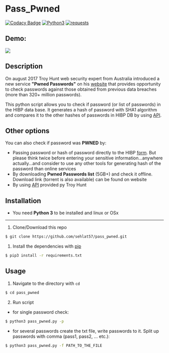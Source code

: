 # Pass_Pwned
[![Codacy Badge](https://api.codacy.com/project/badge/Grade/acd3694ebf3048da830bbfd861b3af6f)](https://www.codacy.com/app/sehlat57/pass_pwned?utm_source=github.com&amp;utm_medium=referral&amp;utm_content=sehlat57/pass_pwned&amp;utm_campaign=Badge_Grade)
[![Python3](https://img.shields.io/badge/python-3.4%2C%203.5%2C%203%2C6-blue.svg)](https://www.python.org/)
[![requests](https://img.shields.io/badge/requests-2.18.4-yellowgreen.svg)](http://docs.python-requests.org/en/master/)
## Demo:
![](https://github.com/sehlat57/pass_pwned/blob/master/src.gif)
## Description
On august 2017 Troy Hunt web security expert from Australia introduced a new service **"Pwned Passwords"**  on his [website](https://haveibeenpwned.com/Passwords) that provides opportunity to check passwords against those obtained from previous data breaches (more than 320+ million passwords).

This python script allows you to check if password (or list of passwords) in the HIBP data base.
It generates a hash of password with SHA1 algorithm and compares it to the other hashes of passwords in HIBP DB by using [API](https://haveibeenpwned.com/API/v2).

## Other options
You can also check if password was **PWNED** by:

*  Passing password or hash of password directly to the HIBP [form](https://haveibeenpwned.com/Passwords). But please think twice before entering your sensitive information...anywhere actually...and consider to use any other tools for generating hash of the password than online services
*  By downloading **Pwned Passwords list** (5GB+) and check it offline. Download link (torrent is also available) can be found on website
*  By using [API](https://haveibeenpwned.com/API/v2) provided py Troy Hunt



## Installation

- You need **Python 3** to be installed and linux or OSx

---
1. Clone/Download this repo
```bash
$ git clone https://github.com/sehlat57/pass_pwned.git
```
1. Install the dependencies with [pip](https://pypi.python.org/pypi/pip)
```bash
$ pip3 install -r requirements.txt
```

## Usage
1. Navigate to the directory with ```cd```
```bash
$ cd pass_pwned
```
2. Run script
* for single password check:
```bash 
$ python3 pass_pwned.py -p
```
* for several passwords create the txt file, write passwords to it. Split up passwords with comma (pass1, pass2, ... etc.):
```bash 
$ python3 pass_pwned.py -f PATH_TO_THE_FILE
```

